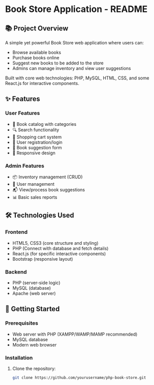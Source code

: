 # Book Store Application - README

## 📚 Project Overview

A simple yet powerful Book Store web application where users can:
- Browse available books
- Purchase books online
- Suggest new books to be added to the store
- Admins can manage inventory and view user suggestions

Built with core web technologies: PHP, MySQL, HTML, CSS, and some React.js for interactive components.

## ✨ Features

### User Features
- 📖 Book catalog with categories
- 🔍 Search functionality
- 🛒 Shopping cart system
- 👤 User registration/login
- 📝 Book suggestion form
- 📱 Responsive design

### Admin Features
- 📦 Inventory management (CRUD)
- 👥 User management
- 📬 View/process book suggestions
- 📊 Basic sales reports

## 🛠️ Technologies Used

### Frontend
- HTML5, CSS3 (core structure and styling)
- PHP (Connect with database and fetch details)
- React.js (for specific interactive components)
- Bootstrap (responsive layout)

### Backend
- PHP (server-side logic)
- MySQL (database)
- Apache (web server)

## 🚀 Getting Started

### Prerequisites
- Web server with PHP (XAMPP/WAMP/MAMP recommended)
- MySQL database
- Modern web browser

### Installation

1. Clone the repository:
   ```bash
   git clone https://github.com/yourusername/php-book-store.git
